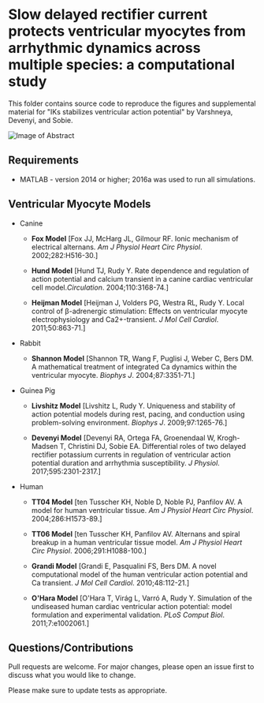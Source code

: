 # Slow delayed rectifier current protects ventricular myocytes from arrhythmic dynamics across multiple species: a computational study    
This folder contains source code to reproduce the figures and supplemental material for "IKs stabilizes ventricular action potential" by Varshneya, Devenyi, and Sobie.

![Image of Abstract](https://github.com/meeravarshneya1234/IKs_stabilizes_APs/blob/master/GAbstract.jpg)

## Requirements
* MATLAB - version 2014 or higher; 2016a was used to run all simulations.

## Ventricular Myocyte Models 
* Canine  
  * **Fox Model** [Fox JJ, McHarg JL, Gilmour RF. Ionic mechanism of electrical alternans. *Am J Physiol Heart Circ Physiol*. 2002;282:H516-30.]
  
  * **Hund Model** [Hund TJ, Rudy Y. Rate dependence and regulation of action potential and calcium transient in a canine cardiac ventricular cell model.*Circulation*. 2004;110:3168-74.]
  
  * **Heijman Model** [Heijman J, Volders PG, Westra RL, Rudy Y. Local control of β-adrenergic stimulation: Effects on ventricular myocyte electrophysiology and Ca2+-transient. *J Mol Cell Cardiol*. 2011;50:863-71.]

* Rabbit 
  * **Shannon Model** [Shannon TR, Wang F, Puglisi J, Weber C, Bers DM. A mathematical treatment of integrated Ca dynamics within the ventricular myocyte. *Biophys J*. 2004;87:3351-71.]
  
* Guinea Pig 
  * **Livshitz Model** [Livshitz L, Rudy Y. Uniqueness and stability of action potential models during rest, pacing, and conduction using problem-solving environment. *Biophys J*. 2009;97:1265-76.]
  
  * **Devenyi Model** [Devenyi RA, Ortega FA, Groenendaal W, Krogh-Madsen T, Christini DJ, Sobie EA. Differential roles of two delayed rectifier potassium currents in regulation of ventricular action potential duration and arrhythmia susceptibility. *J Physiol*. 2017;595:2301-2317.]

* Human 
  * **TT04 Model** [ten Tusscher KH, Noble D, Noble PJ, Panfilov AV. A model for human ventricular tissue. *Am J Physiol Heart Circ Physiol*. 2004;286:H1573-89.]
  
  * **TT06 Model** [ten Tusscher KH, Panfilov AV. Alternans and spiral breakup in a human ventricular tissue model. *Am J Physiol Heart Circ Physiol*. 2006;291:H1088-100.]
  
  * **Grandi Model** [Grandi E, Pasqualini FS, Bers DM. A novel computational model of the human ventricular action potential and Ca transient. *J Mol Cell Cardiol*. 2010;48:112-21.]
  
  * **O'Hara Model** [O'Hara T, Virág L, Varró A, Rudy Y. Simulation of the undiseased human cardiac ventricular action potential: model formulation and experimental validation. *PLoS Comput Biol*. 2011;7:e1002061.]

## Questions/Contributions
Pull requests are welcome. For major changes, please open an issue first to discuss what you would like to change.

Please make sure to update tests as appropriate.
